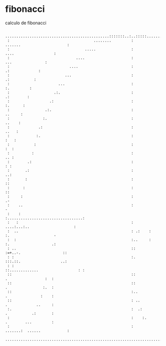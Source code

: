 # fibonacci
calculo de fibonacci
                                                                                                       
     ...............................................:::::::..:..:::::............................      
     :                                      ........         :      .......                     :      
     :                                  .....                :            ....                  :      
     :                              ....                     :                ...               :      
     :                           ....                        :                   .:             :      
     :                         ...                           :                     .:           :      
     :                      ...                              :                       :.         :      
     :                    .:.                                :                        .:        :      
     :                  .:                                   :                          :.      :      
     :                .:.                                    :                           ..     :      
     :               :.                                      :                            ..    :      
     :             .:                                        :                             ..   :      
     :            :.                                         :                              :   :      
     :           :                                           :                               :  :      
     :          :                                            :                               .. :      
     :        .:                                             :                                : :      
     :       .:                                              :                                ..:      
     :       :                                               :                                 ::      
     :      :                                                :                                 ::      
     :     :                                                 :                                 .-      
     :    ..                                                 :                                  -      
     :    :                                                  :..................................:      
     :   :                                                   :   ....:...:..                    :      
     :  ..                                                   : .:    :    :.                    -      
     :  :                                                    :..     :    :.                   .:      
     : ..                                                    ::      :=+..-.                   ::      
     : :                                                     :.      :::.::.                  ..:      
     : :                                                     ::.............                  : :      
     ::                                                      ::            .                 :  :      
     ::                                                      ::            .                :.  :      
     ::                                                      :..           .               :    :      
     ::                                                      : ..          .             ..     :      
     :.                                                      :  .:         .           .:       :      
     :                                                       :    :.       .        ...         :      
     :                                                       :      .......:  ......            :      
      ..........................................................................................       